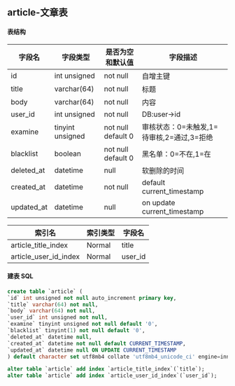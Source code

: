 ## article-文章表

#### 表结构

| 字段名     | 字段类型         | 是否为空和默认值   | 字段描述                                  |
| ---------- | ---------------- | ------------------ | ----------------------------------------- |
| id         | int unsigned     | not null           | 自增主键                                  |
| title      | varchar(64)      | not null           | 标题                                      |
| body       | varchar(64)      | not null           | 内容                                      |
| user_id    | int unsigned     | not null           | DB:user->id                               |
| examine    | tinyint unsigned | not null default 0 | 审核状态：0=未触发,1=待审核,2=通过,3=拒绝 |
| blacklist  | boolean          | not null default 0 | 黑名单：0=不在,1=在                       |
| deleted_at | datetime         | null               | 软删除的时间                              |
| created_at | datetime         | not null           | default current_timestamp                 |
| updated_at | datetime         | null               | on update current_timestamp               |

| 索引名                | 索引类型 | 字段名  |
| --------------------- | -------- | ------- |
| article_title_index   | Normal   | title   |
| article_user_id_index | Normal   | user_id |

#### 建表 SQL

```sql
create table `article` (
`id` int unsigned not null auto_increment primary key,
`title` varchar(64) not null,
`body` varchar(64) not null,
`user_id` int unsigned not null,
`examine` tinyint unsigned not null default '0',
`blacklist` tinyint(1) not null default '0',
`deleted_at` datetime null,
`created_at` datetime not null default CURRENT_TIMESTAMP,
`updated_at` datetime null ON UPDATE CURRENT_TIMESTAMP
) default character set utf8mb4 collate 'utf8mb4_unicode_ci' engine=innodb;

alter table `article` add index `article_title_index`(`title`);
alter table `article` add index `article_user_id_index`(`user_id`);
```

